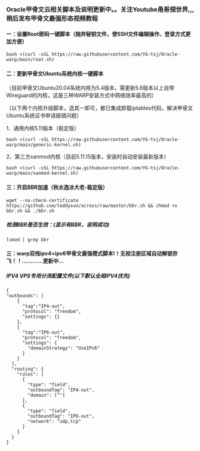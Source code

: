 ### Oracle甲骨文云相关脚本及说明更新中。。关注Youtube甬哥探世界,,,稍后发布甲骨文最强形态视频教程

#### 一：设置Root密码一键脚本（抛弃秘钥文件，使SSH文件编辑操作、登录方式更加方便）
```
bash <(curl -sSL https://raw.githubusercontent.com/YG-tsj/Oracle-warp/main/root.sh)
```
#### 二：更新甲骨文Ubuntu系统内核一键脚本
（目前甲骨文Ubuntu20.04系统内核为5.4版本，需更新5.6版本以上自带Wireguard的内核，这是三种WARP安装方式中网络效率最高的）

（以下两个内核升级脚本，选其一即可，都已集成卸载iptables代码，解决甲骨文Ubuntu系统证书申请报错问题）

1、通用内核5.11版本（稳定版）
```
bash <(curl -sSL https://raw.githubusercontent.com/YG-tsj/Oracle-warp/main/generic-kernel.sh)
```
2、第三方xanmod内核（目前5.11.15版本，安装时自动安装最新版本）
```
bash <(curl -sSL https://raw.githubusercontent.com/YG-tsj/Oracle-warp/main/xanmod-kernel.sh)
```

#### 三：开启BBR加速（秋水逸冰大老-稳定版）
```
wget --no-check-certificate https://github.com/teddysun/across/raw/master/bbr.sh && chmod +x bbr.sh && ./bbr.sh
```
##### 检测BBR是否生效：(显示有BBR，说明成功)
```
lsmod | grep bbr
```

#### 三：warp双栈ipv4+ipv6甲骨文最强模式脚本!！无视注册区域自动解锁奈飞！！…………更新中…




##### IPV4 VPS专用分流配置文件(以下默认全局IPV4优先)
```
{ 
"outbounds": [
    {
      "tag":"IP4-out",
      "protocol": "freedom",
      "settings": {}
    },
    {
      "tag":"IP6-out",
      "protocol": "freedom",
      "settings": {
        "domainStrategy": "UseIPv6" 
      }
    }
  ],
  "routing": {
    "rules": [
      {
        "type": "field",
        "outboundTag": "IP4-out",
        "domain": [""] 
      },
      {
        "type": "field",
        "outboundTag": "IP6-out",
        "network": "udp,tcp" 
      }
    ]
  }
}
``` 
